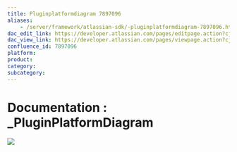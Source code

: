```yaml
---
title: Pluginplatformdiagram 7897096
aliases:
    - /server/framework/atlassian-sdk/-pluginplatformdiagram-7897096.html
dac_edit_link: https://developer.atlassian.com/pages/editpage.action?cjm=wozere&pageId=7897096
dac_view_link: https://developer.atlassian.com/pages/viewpage.action?cjm=wozere&pageId=7897096
confluence_id: 7897096
platform:
product:
category:
subcategory:
---
```

# Documentation : \_PluginPlatformDiagram

![](/server/framework/atlassian-sdk/images/plugindevelopmentplatform.png)

















































































































































































































































































































